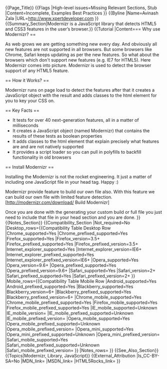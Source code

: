 {{Page_Title}}
{{Flags
|High-level issues=Missing Relevant Sections, Stub
|Content=Incomplete, Examples Best Practices
}}
{{Byline
|Name=Avinash Zala
|URL=http://www.xpertdeveloper.com
}}
{{Summary_Section|Modernizr is a JavaScript library that detects HTML5 and CSS3 features in the user’s browser.}}
{{Tutorial
|Content=== Why use Modernizr? ==

As web grows we are getting something new every day. And obviously all new features are not supported in all browsers. But some browsers like Chrome, Safari keeps updating as per the new features. So what about the browsers which don't support new features (e.g. IE7 for HTML5). Here Modernizr comes into picture. Modernizr is used to detect the browser support of any HTML5 feature.

== How it Works? ==

Modernizr runs on page load to detect the features after that it creates a JavaScript object with the result and adds classes to the html element for you to key your CSS on.

== Key Facts ==

* It tests for over 40 next-generation features, all in a matter of milliseconds
* It creates a JavaScript object (named Modernizr) that contains the results of these tests as boolean properties
* It adds classes to the html element that explain precisely what features are and are not natively supported
* It provides a script loader so you can pull in polyfills to backfill functionality in old browsers

== Install Modernizr ==

Installing the Modernizr is not the rocket engineering. It just a matter of including one JavaScript file in your head tag. Happy :)

Modernizr provide feature to build our own file also. With this feature we can build our own file with limited feature detection. [http://modernizr.com/download/ Build Modernizr]

Once you are done with the generating your custom build or full file you just need to include that file in your head section and you are done.
}}
{{Notes_Section}}
{{Compatibility_Section
|Not_required=No
|Desktop_rows={{Compatibility Table Desktop Row
|Chrome_supported=Yes
|Chrome_prefixed_supported=Yes
|Firefox_supported=Yes
|Firefox_version=3.5+
|Firefox_prefixed_supported=Yes
|Firefox_prefixed_version=3.5+
|Internet_explorer_supported=Yes
|Internet_explorer_version=IE6+
|Internet_explorer_prefixed_supported=Yes
|Internet_explorer_prefixed_version=IE6+
|Opera_supported=Yes
|Opera_version=9.6+
|Opera_prefixed_supported=Yes
|Opera_prefixed_version=9.6+
|Safari_supported=Yes
|Safari_version=2+
|Safari_prefixed_supported=Yes
|Safari_prefixed_version=2+
}}
|Mobile_rows={{Compatibility Table Mobile Row
|Android_supported=Yes
|Android_prefixed_supported=Yes
|Blackberry_supported=Yes
|Blackberry_version=6+
|Blackberry_prefixed_supported=Yes
|Blackberry_prefixed_version=6+
|Chrome_mobile_supported=Yes
|Chrome_mobile_prefixed_supported=Yes
|Firefox_mobile_supported=Yes
|Firefox_mobile_prefixed_supported=Yes
|IE_mobile_supported=Unknown
|IE_mobile_version=
|IE_mobile_prefixed_supported=Unknown
|IE_mobile_prefixed_version=
|Opera_mobile_supported=Yes
|Opera_mobile_prefixed_supported=Unknown
|Opera_mobile_prefixed_version=
|Opera_mini_supported=Yes
|Opera_mini_prefixed_supported=Unknown
|Opera_mini_prefixed_version=
|Safari_mobile_supported=Yes
|Safari_mobile_prefixed_supported=Unknown
|Safari_mobile_prefixed_version=
}}
|Notes_rows=
}}
{{See_Also_Section}}
{{Topics|Modernizr, Library, JavaScript}}
{{External_Attribution
|Is_CC-BY-SA=No
|MDN_link=
|MSDN_link=
|HTML5Rocks_link=
}}